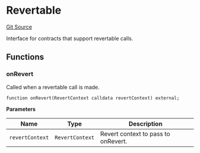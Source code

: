 # Revertable
[Git Source](https://github.com/zeta-chain/protocol-contracts/blob/80894a563ae5be7526f28c7162bd136554bc5b86/contracts/Revert.sol)

Interface for contracts that support revertable calls.


## Functions
### onRevert

Called when a revertable call is made.


```solidity
function onRevert(RevertContext calldata revertContext) external;
```
**Parameters**

|Name|Type|Description|
|----|----|-----------|
|`revertContext`|`RevertContext`|Revert context to pass to onRevert.|


